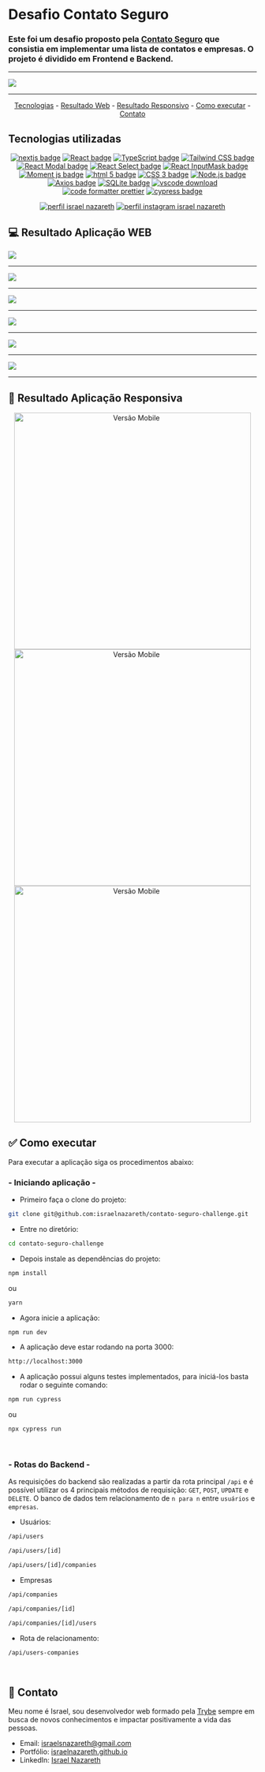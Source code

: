 # Desafio Contato Seguro

### Este foi um desafio proposto pela [Contato Seguro](https://www.contatoseguro.com.br/) que consistia em implementar uma lista de contatos e empresas. O projeto é dividido em Frontend e Backend.

<hr>

<img src="https://user-images.githubusercontent.com/85763987/232362697-e72b753f-fa0c-4927-b39d-43c4c85f2272.jpg">

<hr>

<p align="center">
  <a href="#-tecnologias-utilizadas">Tecnologias</a> -
  <a href="#-resultado-aplicação-web">Resultado Web</a> -
  <a href="#-resultado-aplicação-responsiva">Resultado Responsivo</a> -
  <a href="#-como-executar">Como executar</a> -
  <a href="#-contato">Contato</a>
</p>

<a id="-tecnologias-utilizadas"></a>

## Tecnologias utilizadas

<p align="center">
  <a href= "https://nextjs.org/"><img alt="nextjs badge" src="https://img.shields.io/static/v1?logoWidth=15&logoColor=000&logo=nextdotjs&label=Framework&message=Next.js&color=000"></a>
  <a href= "https://reactjs.org/"><img alt="React badge" src="https://img.shields.io/static/v1?logoWidth=15&logoColor=61dafb&logo=React&label=Library&message=React&color=61dafb"></a>
  <a href= "https://www.typescriptlang.org/"><img alt="TypeScript badge" src="https://img.shields.io/static/v1?logoWidth=15&logoColor=3178c6&logo=TypeScript&label=Language&message=TypeScript&color=3178c6"></a>
  <a href= "https://styled-components.com/"><img alt="Tailwind CSS badge" src="https://img.shields.io/static/v1?logoWidth=15&logoColor=DB7093&logo=styled-components&label=Style&message=Styled%20Components%20&color=DB7093"></a>
  <a href= "https://github.com/reactjs/react-modal"><img alt="React Modal badge" src="https://img.shields.io/static/v1?logoWidth=15&logoColor=FFF&logo=reacthookform&label=Library&message=React Modal&color=4051B5"></a>
  <a href= "https://react-select.com/home"><img alt="React Select badge" src="https://img.shields.io/static/v1?logoWidth=15&logoColor=FFF&logo=reacthookform&label=Library&message=React Select&color=1D72E5"></a>
  <a href= "https://github.com/sanniassin/react-input-mask"><img alt="React InputMask badge" src="https://img.shields.io/static/v1?logoWidth=15&logoColor=FFF&logo=reacthookform&label=Library&message=React Input Mask&color=1D72E5"></a>
  <a href= "https://momentjs.com/"><img alt="Moment js badge" src="https://img.shields.io/static/v1?logoWidth=15&logoColor=222222&logo=clockify&label=Library&message=Moment.js&color=222222"></a>
  <a href= "https://html5.org/"><img alt="html 5 badge" src="https://img.shields.io/static/v1?logoWidth=15&logoColor=E34F26&logo=HTML5&label=Markup Language&message=HTML5&color=E34F26"></a>
  <a href= "https://developer.mozilla.org/pt-BR/docs/Web/CSS"><img alt="CSS 3 badge" src="https://img.shields.io/static/v1?logoWidth=15&logoColor=1572B6&logo=CSS3&label=Style&message=CSS3&color=1572B6"></a>
  <a href= "https://nodejs.org/en/"><img alt="Node.js badge" src="https://img.shields.io/static/v1?logoWidth=15&logoColor=339933&logo=Node.js&label=Runtime Environment&message=Node.js&color=3139933"></a>
  <a href= "https://axios-http.com/"><img alt="Axios badge" src="https://img.shields.io/static/v1?logoWidth=15&logoColor=5a29e4&logo=Axios&label=HTTP Client&message=Axios&color=5a29e4"></a>
  <a href= "https://www.sqlite.org/index.html"><img alt="SQLite badge" src="https://img.shields.io/static/v1?logoWidth=15&logoColor=003B57&logo=sqlite&label=Database&message=SQLite&color=003B57"></a>
  <a href= "https://code.visualstudio.com/download"><img alt="vscode download" src="https://img.shields.io/static/v1?logoWidth=15&logoColor=007ACC&logo=Visual Studio Code&label=IDE&message=Visual Studio Code&color=007ACC"></a>
  <a href= "https://eslint.org/"><img alt="code formatter prettier" src="https://img.shields.io/static/v1?logoWidth=15&logoColor=4B32C3&logo=ESLint&label=Code%20Formatter&message=ESLint&color=4B32C3"></a>
  <a href= "https://www.cypress.io/"><img alt="cypress badge" src="https://img.shields.io/static/v1?logoWidth=15&logoColor=17202C&logo=cypress&label=E2E&message=Cypress&color=17202C"></a>
</p>

<p align="center">
  <a href= "https://www.linkedin.com/in/israelnazareth/"><img alt="perfil israel nazareth" src="https://img.shields.io/static/v1?logoWidth=15&logoColor=0A66C2&logo=LinkedIn&label=LinkedIn&message=Israel Nazareth&color=0A66C2"></a>
  <a href= "https://instagram.com/raeldotjs"><img alt="perfil instagram israel nazareth" src="https://img.shields.io/static/v1?logoWidth=15&logoColor=E4405F&logo=Instagram&label=Instagram&message=@raeldotjs&color=E4405F"></a>
  
  
</p>

<a id="-resultado-aplicação-web"></a>

## :computer: Resultado Aplicação WEB

<img src="https://user-images.githubusercontent.com/85763987/232363089-3064d81e-7001-48f3-aab3-dd5e57eb90a5.jpg">
<hr>
<img src="https://user-images.githubusercontent.com/85763987/232363092-93c1f1c7-d3a2-4fb7-858d-0cfad49bd7b9.jpg">
<hr>
<img src="https://user-images.githubusercontent.com/85763987/232363095-de185f2d-f4fa-4a67-bf87-f72360c1f943.jpg">
<hr>
<img src="https://user-images.githubusercontent.com/85763987/232363096-5bd958d4-3215-4e97-aa5a-e74d6fda0bbd.jpg">
<hr>
<img src="https://user-images.githubusercontent.com/85763987/232363097-ba6758d8-d0a5-4007-a511-14846e3d7664.jpg">
<hr>
<img src="https://user-images.githubusercontent.com/85763987/232363099-d2c5c2a0-6594-4991-853b-a09c76ba4ddb.jpg">
<hr>

<a id="-resultado-aplicação-responsiva"></a>

## :iphone: Resultado Aplicação Responsiva

<p align="center">
<img src="https://user-images.githubusercontent.com/85763987/232375227-164e4fde-6cc7-4e1c-abad-b4613bd475a2.jpg"
height=480 
alt="Versão Mobile">
<img src="https://user-images.githubusercontent.com/85763987/232375230-68b4a531-cd0c-4661-95ee-d26f47593ca6.jpg"
height=480 
alt="Versão Mobile">
<img src="https://user-images.githubusercontent.com/85763987/232375235-7c7eaaae-676b-4736-a58a-13e17f840413.jpg"
height=480
alt="Versão Mobile">

<a id="-como-executar"></a>

## :white_check_mark: Como executar

Para executar a aplicação siga os procedimentos abaixo:

### - Iniciando aplicação -

-   Primeiro faça o clone do projeto:

```bash
git clone git@github.com:israelnazareth/contato-seguro-challenge.git
```

-   Entre no diretório:

```bash
cd contato-seguro-challenge
```

-   Depois instale as dependências do projeto:

```bash
npm install
```
ou
```bash
yarn
```

-   Agora inicie a aplicação:

```bash
npm run dev
```
  
-   A aplicação deve estar rodando na porta 3000:
```bash
http://localhost:3000
```

-   A aplicação possui alguns testes implementados, para iniciá-los basta rodar o seguinte comando:
```bash
npm run cypress
```
ou
```bash
npx cypress run
```
<br>
 
### - Rotas do Backend -
  
As requisições do backend são realizadas a partir da rota principal ```/api``` e é possível utilizar os 4 principais métodos de requisição: ```GET```, ```POST```, ```UPDATE``` e ```DELETE```. O banco de dados tem relacionamento de ```n para n``` entre ```usuários``` e ```empresas```.

-   Usuários:

```bash
/api/users
```
```bash
/api/users/[id]
```
```bash
/api/users/[id]/companies
```

-   Empresas

```bash
/api/companies
```
```bash
/api/companies/[id]
```
```bash
/api/companies/[id]/users
```
  
-   Rota de relacionamento:
```bash
/api/users-companies
```
<br>

<a id="-contato"></a>

## :email: Contato

Meu nome é Israel, sou desenvolvedor web formado pela [Trybe](https://www.betrybe.com/) sempre em busca de novos conhecimentos e impactar positivamente a vida das pessoas.

-   Email: israelsnazareth@gmail.com
-   Portfólio: [israelnazareth.github.io](https://israelnazareth.github.io/)
-   LinkedIn: [Israel Nazareth](https://www.linkedin.com/in/israelnazareth/)
